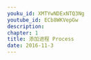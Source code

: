 ```yaml
---
youku_id: XMTYwNDExNTQ3Ng
youtube_id: ECb8WKVepGw
description: 
chapter: 1
title: 添加进程 Process
date: 2016-11-3
---
```



